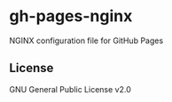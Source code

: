 # gh-pages-nginx
NGINX configuration file for GitHub Pages

## License
GNU General Public License v2.0
